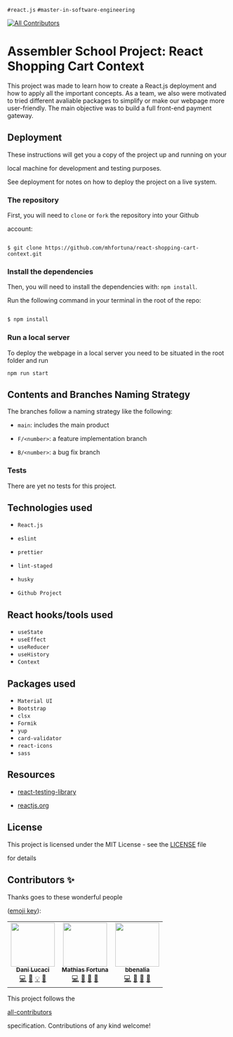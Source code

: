 
`#react.js`  `#master-in-software-engineering`

  

<!-- ALL-CONTRIBUTORS-BADGE:START - Do not remove or modify this section -->
[![All Contributors](https://img.shields.io/badge/all_contributors-2-orange.svg?style=flat-square)](#contributors-)
<!-- ALL-CONTRIBUTORS-BADGE:END -->

  

# Assembler School Project: React Shopping Cart Context

  
This project was made to learn how to create a React.js deployment and how to apply all the important concepts. 
As a team, we also were motivated to tried different avaliable packages to simplify or make our webpage more user-friendly.
The main objective was to build a full front-end payment gateway.

## Deployment

  

These instructions will get you a copy of the project up and running on your

local machine for development and testing purposes.

  

See deployment for notes on how to deploy the project on a live system.

  

### The repository

  

First, you will need to `clone` or `fork` the repository into your Github

account: 

```

$ git clone https://github.com/mhfortuna/react-shopping-cart-context.git

```
### Install the dependencies

Then, you will need to install the dependencies with: `npm install`.

Run the following command in your terminal in the root of the repo:

```sh

$ npm install

```


### Run a local server
To deploy the webpage in a local server you need to be situated in the root folder and run 
```
npm run start
```

  

## Contents and Branches Naming Strategy


The branches follow a naming strategy like the following:

  

-  `main`: includes the main product

-  `F/<number>`: a feature implementation branch
-  `B/<number>`: a bug fix branch

   

### Tests
There are yet no tests for this project.

  

## Technologies used

-  `React.js`

-  `eslint`

-  `prettier`

-  `lint-staged`

-  `husky`
- `Github Project`

## React hooks/tools used

-  `useState`
- `useEffect`
- `useReducer`
- `useHistory`
- `Context`

## Packages used

  -  `Material UI`
  -  `Bootstrap`
  - `clsx`
-  `Formik`
- `yup`
-  `card-validator`
-  `react-icons`
-  `sass`

### 
  

## Resources



-  [react-testing-library](https://testing-library.com/docs/react-testing-library/intro/)

-  [reactjs.org](https://reactjs.org/)

  

## License

  

This project is licensed under the MIT License - see the [LICENSE](LICENSE) file

for details

  

## Contributors ✨

  

Thanks goes to these wonderful people

([emoji key](https://allcontributors.org/docs/en/emoji-key)):

  

<!-- ALL-CONTRIBUTORS-LIST:START - Do not remove or modify this section -->
<!-- prettier-ignore-start -->
<!-- markdownlint-disable -->
<table>
  <tr>
    <td align="center"><a href="http://www.danilucaci.com"><img src="https://avatars.githubusercontent.com/u/19062818?v=4?s=100" width="100px;" alt=""/><br /><sub><b>Dani Lucaci</b></sub></a><br /><a href="https://github.com/mhfortuna/react-shopping-cart-context/commits?author=danilucaci" title="Code">💻</a> <a href="https://github.com/mhfortuna/react-shopping-cart-context/commits?author=danilucaci" title="Documentation">📖</a> <a href="#example-danilucaci" title="Examples">💡</a> <a href="#tool-danilucaci" title="Tools">🔧</a></td>

   <td align="center"><a href="https://github.com/mhfortuna"><img src="https://avatars.githubusercontent.com/u/66578026?v=4?s=100" width="100px;" alt=""/><br /><sub><b>Mathias Fortuna</b></sub></a><br /><a href="https://github.com/mhfortuna/react-shopping-cart-context/commits?author=mhfortuna" title="Code">💻</a> <a href="#design-mhfortuna" title="Design">🎨</a> <a href="#ideas-mhfortuna" title="Ideas, Planning, & Feedback">🤔</a> <a href="#projectManagement-mhfortuna" title="Project Management">📆</a></td>

   <td align="center"><a href="https://github.com/bbenalia"><img src="https://avatars.githubusercontent.com/u/65949632?v=4?s=100" width="100px;" alt=""/><br /><sub><b>bbenalia</b></sub></a><br /><a href="https://github.com/mhfortuna/react-shopping-cart-context/commits?author=bbenalia" title="Code">💻</a> <a href="#design-bbenalia" title="Design">🎨</a> <a href="#ideas-bbenalia" title="Ideas, Planning, & Feedback">🤔</a> <a href="#projectManagement-bbenalia" title="Project Management">📆</a></td>

  </tr>
</table>

<!-- markdownlint-restore -->
<!-- prettier-ignore-end -->

<!-- ALL-CONTRIBUTORS-LIST:END -->

  

This project follows the

[all-contributors](https://github.com/all-contributors/all-contributors)

specification. Contributions of any kind welcome!

